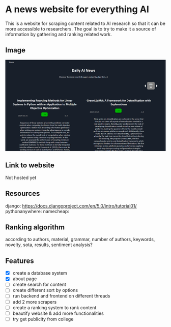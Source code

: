 # A news website for everything AI

This is a website for scraping content related to AI research so that it can be more accessible to researchers.
The goal is to try to make it a source of information by gathering and ranking related work.

## Image

<img src="https://github.com/YHL04/newswebsite/blob/main/img/img.png" alt="drawing" width="600"/>



## Link to website

Not hosted yet

## Resources

django: https://docs.djangoproject.com/en/5.0/intro/tutorial01/
pythonanywhere: 
namecheap: 

## Ranking algorithm

according to authors, material, grammar, 
number of authors, keywords, novelty, 
sota, results, sentiment analysis?

## Features

- [X] create a database system
- [X] about page
- [ ] create search for content
- [ ] create different sort by options
- [ ] run backend and frontend on different threads
- [ ] add 2 more scrapers
- [ ] create a ranking system to rank content
- [ ] beautify website & add more functionalities
- [ ] try get publicity from college